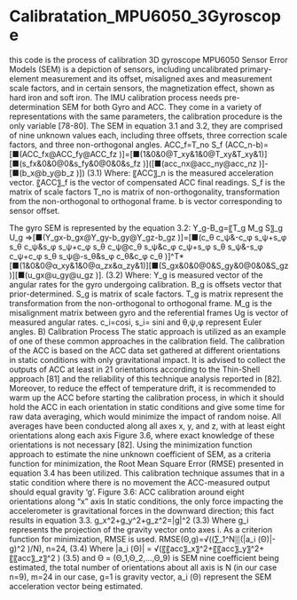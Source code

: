 # Calibratation_MPU6050_3Gyroscope
this code is the process of calibration 3D gyroscope MPU6050
Sensor Error Models (SEM) is a depiction of sensors, including uncalibrated primary-element measurement and its offset, misaligned axes and measurement scale factors, and in certain sensors, the magnetization effect, shown as hard iron and soft iron. The IMU calibration process needs pre-determination SEM for both Gyro and ACC. They come in a variety of representations with the same parameters, the calibration procedure is the only variable [78-80]. The SEM in equation 3.1 and 3.2, they are comprised of nine unknown values each, including three offsets, three correction scale factors, and three non-orthogonal angles.
ACC_f=T_no S_f (ACC_n-b)=[■(ACC_fx@ACC_fy@ACC_fz )]=[■(1&0&0@T_xy&1&0@T_xy&T_xy&1)][■(s_fx&0&0@0&s_fy&0@0&0&s_fz )]([■(acc_nx@acc_ny@acc_nz )]-[■(b_x@b_y@b_z )])    	         (3.1)
Where:
〖ACC〗_n is the measured acceleration vector.
〖ACC〗_f is the vector of compensated ACC final readings.
S_f is the matrix of scale factors 
T_no is matrix of non-orthogonality, transformation from the non-orthogonal to orthogonal frame. 
b is vector corresponding to sensor offset.

The gyro SEM is represented by the equation 3.2:
Y_g-B_g=〖T_g M_g S〗_g U_g  ⇒[■(Y_gx-b_gx@Y_gy-b_gy@Y_gz-b_gz )]=[■(c_θ c_ψ&-c_φ s_ψ+s_φ s_θ c_ψ&s_φ s_ψ+c_φ s_θ c_ψ@c_θ s_ψ&c_φ c_ψ+s_φ s_θ s_ψ&-s_φ c_ψ+c_φ s_θ s_ψ@-s_θ&s_φ c_θ&c_φ c_θ )]^T*
     [■(1&0&0@α_xy&1&0@α_zx&α_zy&1)][■(S_gx&0&0@0&S_gy&0@0&0&S_gz )][■(u_gx@u_gy@u_gz )].       						        (3.2)
 Where:
Y_g is measured vector of the angular rates for the gyro undergoing calibration. B_g is offsets vector that prior-determined. S_g is matrix of scale factors. T_g is matrix represent the transformation from the non-orthogonal to orthogonal frame. M_g is the misalignment matrix between gyro and the referential frames Ug is vector of measured angular rates. c_i=cos⁡i, s_i= sin⁡i and θ,ψ,φ represent Euler angles. 
       B) Calibration Process
The static approach is utilized as an example of one of these common approaches in the calibration field. The calibration of the ACC is based on the ACC data set gathered at different orientations in static conditions with only gravitational impact. It is advised to collect the outputs of ACC at least in 21 orientations according to the Thin-Shell approach [81] and the reliability of this technique analysis reported in [82]. Moreover, to reduce the effect of temperature drift, it is recommended to warm up the ACC before starting the calibration process, in which it should hold the ACC in each orientation in static conditions and give some time for raw data averaging, which would minimize the impact of random noise. All averages have been conducted along all axes x, y, and z, with at least eight orientations along each axis Figure 3.6, where exact knowledge of these orientations is not necessary [82]. Using the minimization function approach to estimate the nine unknown coefficient of SEM, as a criteria function for minimization, the Root Mean Square Error (RMSE) presented in equation 3.4 has been utilized. This calibration technique assumes that in a static condition where there is no movement the ACC-measured output should equal gravity ‘g’.
Figure 3.6: ACC calibration around eight orientations along “x” axis
In static conditions, the only force impacting the accelerometer is gravitational forces in the downward direction; this fact results in equation 3.3.
g_x^2+g_y^2+g_z^2=|g|^2                                        					         (3.3)
Where g_i   represents the projection of the gravity vector onto axes i. As a criterion function for minimization, RMSE is used. 
 RMSE(Θ,g)=√((∑_1^N▒(|a_i (Θ)|-g)^2 )/N), n=24,                          				        (3.4)
Where   |a_i (Θ)| = √(〖〖acc〗_x〗^2+〖〖acc〗_y〗^2+〖〖acc〗_z〗^2 )        					        (3.5)
and Θ = (Θ_1,Θ_2,…,Θ_9)  is SEM nine coefficient being estimated, the total number of orientations about all axis is N (in our case n=9), m=24 in our case, g=1 is gravity vector, a_i (Θ) represent the SEM acceleration vector being estimated.
 
